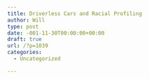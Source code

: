 ```yaml
---
title: Driverless Cars and Racial Profiling
author: Will
type: post
date: -001-11-30T00:00:00+00:00
draft: true
url: /?p=1039
categories:
  - Uncategorized

---
```


